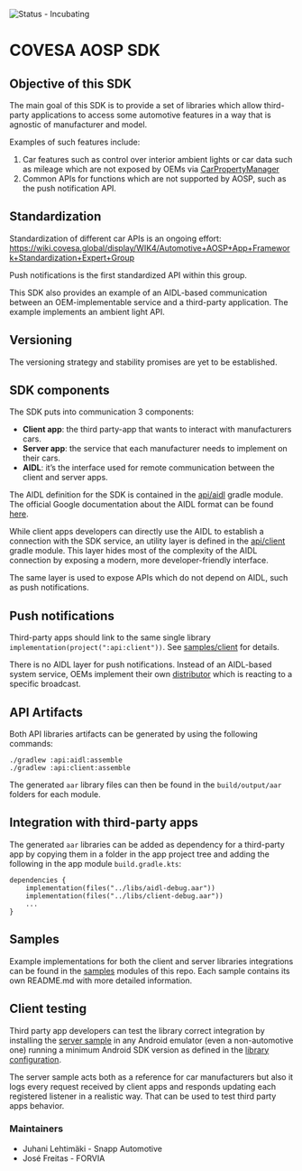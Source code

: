 ![Status - Incubating](https://img.shields.io/static/v1?label=Status&message=Incubating&color=FEFF3A&style=for-the-badge)

# COVESA AOSP SDK

## Objective of this SDK
The main goal of this SDK is to provide a set of libraries which allow third-party applications to access some automotive features in a way that is agnostic of manufacturer and model.

Examples of such features include:
1. Car features such as control over interior ambient lights or car data such as mileage which are not exposed by OEMs via [CarPropertyManager](https://developer.android.com/reference/android/car/hardware/property/CarPropertyManager)
2. Common APIs for functions which are not supported by AOSP, such as the push notification API.

## Standardization
Standardization of different car APIs is an ongoing effort: https://wiki.covesa.global/display/WIK4/Automotive+AOSP+App+Framework+Standardization+Expert+Group

Push notifications is the first standardized API within this group.

This SDK also provides an example of an AIDL-based communication between an OEM-implementable service and a third-party application. The example implements an ambient light API.

## Versioning
The versioning strategy and stability promises are yet to be established.

## SDK components
The SDK puts into communication 3 components:
* **Client app**: the third party-app that wants to interact with manufacturers cars.
* **Server app**: the service that each manufacturer needs to implement on their cars.
* **AIDL**: it’s the interface used for remote communication between the client and server apps.

The AIDL definition for the SDK is contained in the [api/aidl](./api/aidl/) gradle module.
The official Google documentation about the AIDL format can be found [here](https://developer.android.com/develop/background-work/services/aidl).

While client apps developers can directly use the AIDL to establish a connection with the SDK service, an utility layer is defined in the [api/client](./api/client/) gradle module. This layer hides most of the complexity of the AIDL connection by exposing a modern, more developer-friendly interface.

The same layer is used to expose APIs which do not depend on AIDL, such as push notifications.

## Push notifications
Third-party apps should link to the same single library `implementation(project(":api:client"))`. See [samples/client](./samples/client) for details. 

There is no AIDL layer for push notifications. Instead of an AIDL-based system service, OEMs implement their own [distributor](https://unifiedpush.org/users/distributors/) which is reacting to a specific broadcast.

## API Artifacts
Both API libraries artifacts can be generated by using the following commands:

```
./gradlew :api:aidl:assemble
./gradlew :api:client:assemble
```

The generated `aar` library files can then be found in the `build/output/aar` folders for each module.

## Integration with third-party apps
The generated `aar` libraries can be added as dependency for a third-party app by copying them in a folder in the app project tree and adding the following in the app module `build.gradle.kts`:

```
dependencies {
    implementation(files("../libs/aidl-debug.aar"))
    implementation(files("../libs/client-debug.aar"))
    ...
}
```

## Samples
Example implementations for both the client and server libraries integrations can be found in the [samples](./samples) modules of this repo.
Each sample contains its own README.md with more detailed information.

## Client testing
Third party app developers can test the library correct integration by installing the [server sample](./samples/server) in any Android emulator (even a non-automotive one) running a minimum Android SDK version as defined in the [library configuration](./gradle-plugins/src/main/kotlin/global/covesa/gradle/AndroidPlugin.kt#L11).

The server sample acts both as a reference for car manufacturers but also it logs every request received by client apps and responds updating each registered listener in a realistic way. That can be used to test third party apps behavior.

### Maintainers
* Juhani Lehtimäki - Snapp Automotive
* José Freitas - FORVIA
